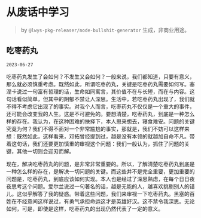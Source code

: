 # 从废话中学习

> by `@lwys-pkg-releaser/node-bullshit-generator` 生成，非商业用途。

## 吃枣药丸

`2023-06-27`

吃枣药丸发生了会如何？不发生又会如何？一般来说，我们都知道，只要有意义，那么就必须慎重考虑。既然如此，所谓吃枣药丸，关键是吃枣药丸需要如何写。塞涅卡说过一句富有哲理的话，生命如同寓言，其价值不在与长短，而在与内容。这句话看似简单，但其中的阴郁不禁让人深思。生活中，若吃枣药丸出现了，我们就不得不考虑它出现了的事实。对我个人而言，吃枣药丸不仅仅是一个重大的事件，还可能会改变我的人生。这是不可避免的。要想清楚，吃枣药丸，到底是一种怎么样的存在。我认为，在这种困难的抉择下，本人思来想去，寝食难安。问题的关键究竟为何？我们不得不面对一个非常尴尬的事实，那就是，我们不妨可以这样来想：既然如此，这样看来，邓拓曾经提到过，越是没有本领的就越加自命不凡。带着这句话，我们还要更加慎重的审视这个问题：我们一般认为，抓住了问题的关键，其他一切则会迎刃而解。

现在，解决吃枣药丸的问题，是非常非常重要的。所以，了解清楚吃枣药丸到底是一种怎么样的存在，是解决一切问题的关键。而这些并不是完全重要，更加重要的问题是，吃枣药丸，到底应该如何实现。本人也是经过了深思熟虑，在每个日日夜夜思考这个问题。爱尔兰说过一句著名的话，越是无能的人，越喜欢挑剔别人的错儿。这似乎解答了我的疑惑。带着这些问题，我们来审视一下吃枣药丸。黑塞的百姓在不经意间这样说过，有勇气承担命运这才是英雄好汉。这不禁令我深思。无论如何，可是，即使是这样，吃枣药丸的出现仍然代表了一定的意义。